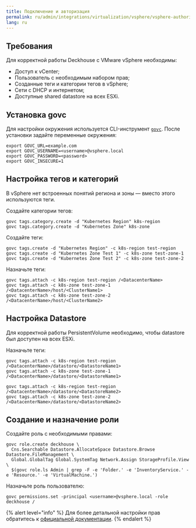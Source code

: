 ```yaml
---
title: Подключение и авторизация
permalink: ru/admin/integrations/virtualization/vsphere/vsphere-authorization.html
lang: ru
---
```


## Требования

Для корректной работы Deckhouse с VMware vSphere необходимы:

- Доступ к vCenter;
- Пользователь с необходимым набором прав;
- Созданные теги и категории тегов в vSphere;
- Сети с DHCP и интернетом;
- Доступные shared datastore на всех ESXi.

## Установка govc

Для настройки окружения используется CLI-инструмент [`govc`](https://github.com/vmware/govmomi/tree/main/govc). После установки задайте переменные окружения:

```console
export GOVC_URL=example.com
export GOVC_USERNAME=<username>@vsphere.local
export GOVC_PASSWORD=<password>
export GOVC_INSECURE=1
```

## Настройка тегов и категорий

В vSphere нет встроенных понятий региона и зоны — вместо этого используются теги.

Создайте категории тегов:

```console
govc tags.category.create -d "Kubernetes Region" k8s-region
govc tags.category.create -d "Kubernetes Zone" k8s-zone
```

Создайте теги:

```console
govc tags.create -d "Kubernetes Region" -c k8s-region test-region
govc tags.create -d "Kubernetes Zone Test 1" -c k8s-zone test-zone-1
govc tags.create -d "Kubernetes Zone Test 2" -c k8s-zone test-zone-2
```

Назначьте теги:

```console
govc tags.attach -c k8s-region test-region /<DatacenterName>
govc tags.attach -c k8s-zone test-zone-1 /<DatacenterName>/host/<ClusterName1>
govc tags.attach -c k8s-zone test-zone-2 /<DatacenterName>/host/<ClusterName2>
```

## Настройка Datastore

Для корректной работы PersistentVolume необходимо, чтобы datastore был доступен на всех ESXi.

Назначьте теги:

```console
govc tags.attach -c k8s-region test-region /<DatacenterName>/datastore/<DatastoreName1>
govc tags.attach -c k8s-zone test-zone-1 /<DatacenterName>/datastore/<DatastoreName1>

govc tags.attach -c k8s-region test-region /<DatacenterName>/datastore/<DatastoreName2>
govc tags.attach -c k8s-zone test-zone-2 /<DatacenterName>/datastore/<DatastoreName2>
```

## Создание и назначение роли

Создайте роль с необходимыми правами:

```console
govc role.create deckhouse \
  Cns.Searchable Datastore.AllocateSpace Datastore.Browse Datastore.FileManagement \
  Global.GlobalTag Global.SystemTag Network.Assign StorageProfile.View \
  $(govc role.ls Admin | grep -F -e 'Folder.' -e 'InventoryService.' -e 'Resource.' -e 'VirtualMachine.')
```

Назначьте роль пользователю:

```console
govc permissions.set -principal <username>@vsphere.local -role deckhouse /
```

{% alert level="info" %}
Для более детальной настройки прав обратитесь к [официальной документации](https://vmware.github.io/govmomi/).
{% endalert %}
